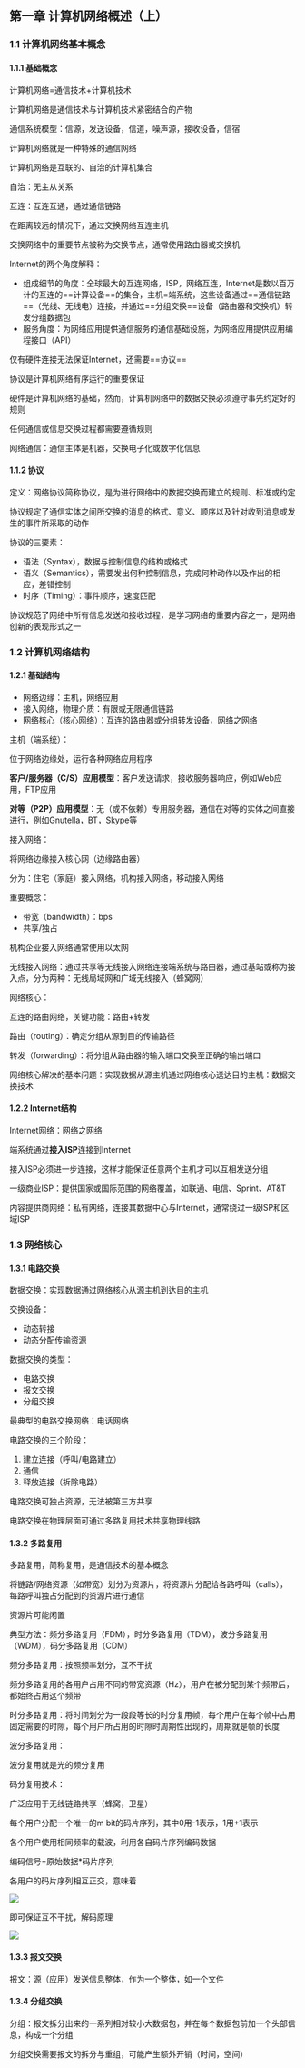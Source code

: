 ## 第一章 计算机网络概述（上）

### 1.1 计算机网络基本概念

#### 1.1.1 基础概念

计算机网络=通信技术+计算机技术

计算机网络是通信技术与计算机技术紧密结合的产物

通信系统模型：信源，发送设备，信道，噪声源，接收设备，信宿

计算机网络就是一种特殊的通信网络

计算机网络是互联的、自治的计算机集合

自治：无主从关系

互连：互连互通，通过通信链路

在距离较远的情况下，通过交换网络互连主机

交换网络中的重要节点被称为交换节点，通常使用路由器或交换机

Internet的两个角度解释：

- 组成细节的角度：全球最大的互连网络，ISP，网络互连，Internet是数以百万计的互连的==计算设备==的集合，主机=端系统，这些设备通过==通信链路==（光线、无线电）连接，并通过==分组交换==设备（路由器和交换机）转发分组数据包
- 服务角度：为网络应用提供通信服务的通信基础设施，为网络应用提供应用编程接口（API）

仅有硬件连接无法保证Internet，还需要==协议==

协议是计算机网络有序运行的重要保证

硬件是计算机网络的基础，然而，计算机网络中的数据交换必须遵守事先约定好的规则

任何通信或信息交换过程都需要遵循规则

网络通信：通信主体是机器，交换电子化或数字化信息

#### 1.1.2 协议

定义：网络协议简称协议，是为进行网络中的数据交换而建立的规则、标准或约定

协议规定了通信实体之间所交换的消息的格式、意义、顺序以及针对收到消息或发生的事件所采取的动作

协议的三要素：

- 语法（Syntax），数据与控制信息的结构或格式
- 语义（Semantics），需要发出何种控制信息，完成何种动作以及作出的相应，差错控制
- 时序（Timing）：事件顺序，速度匹配

协议规范了网络中所有信息发送和接收过程，是学习网络的重要内容之一，是网络创新的表现形式之一

### 1.2 计算机网络结构

#### 1.2.1 基础结构

- 网络边缘：主机，网络应用
- 接入网络，物理介质：有限或无限通信链路
- 网络核心（核心网络）：互连的路由器或分组转发设备，网络之网络

主机（端系统）：

位于网络边缘处，运行各种网络应用程序

**客户/服务器（C/S）应用模型**：客户发送请求，接收服务器响应，例如Web应用，FTP应用

**对等（P2P）应用模型**：无（或不依赖）专用服务器，通信在对等的实体之间直接进行，例如Gnutella，BT，Skype等

接入网络：

将网络边缘接入核心网（边缘路由器）

分为：住宅（家庭）接入网络，机构接入网络，移动接入网络

重要概念：

- 带宽（bandwidth）：bps
- 共享/独占

机构企业接入网络通常使用以太网

无线接入网络：通过共享等无线接入网络连接端系统与路由器，通过基站或称为接入点，分为两种：无线局域网和广域无线接入（蜂窝网）

网络核心：

互连的路由网络，关键功能：路由+转发

路由（routing）：确定分组从源到目的传输路径

转发（forwarding）：将分组从路由器的输入端口交换至正确的输出端口

网络核心解决的基本问题：实现数据从源主机通过网络核心送达目的主机：数据交换技术

#### 1.2.2 Internet结构

Internet网络：网络之网络

端系统通过**接入ISP**连接到Internet

接入ISP必须进一步连接，这样才能保证任意两个主机才可以互相发送分组

一级商业ISP：提供国家或国际范围的网络覆盖，如联通、电信、Sprint、AT&T

内容提供商网络：私有网络，连接其数据中心与Internet，通常绕过一级ISP和区域ISP

### 1.3 网络核心

#### 1.3.1 电路交换

数据交换：实现数据通过网络核心从源主机到达目的主机

交换设备：

- 动态转接
- 动态分配传输资源

数据交换的类型：

- 电路交换
- 报文交换
- 分组交换

最典型的电路交换网络：电话网络

电路交换的三个阶段：

1. 建立连接（呼叫/电路建立）
2. 通信
3. 释放连接（拆除电路）

电路交换可独占资源，无法被第三方共享

电路交换在物理层面可通过多路复用技术共享物理线路

#### 1.3.2 多路复用

多路复用，简称复用，是通信技术的基本概念

将链路/网络资源（如带宽）划分为资源片，将资源片分配给各路呼叫（calls），每路呼叫独占分配到的资源片进行通信

资源片可能闲置

典型方法：频分多路复用（FDM），时分多路复用（TDM），波分多路复用（WDM），码分多路复用（CDM）

频分多路复用：按照频率划分，互不干扰

频分多路复用的各用户占用不同的带宽资源（Hz），用户在被分配到某个频带后，都始终占用这个频带

时分多路复用：将时间划分为一段段等长的时分复用帧，每个用户在每个帧中占用固定需要的时隙，每个用户所占用的时隙时周期性出现的，周期就是帧的长度

波分多路复用：

波分复用就是光的频分复用

码分复用技术：

广泛应用于无线链路共享（蜂窝，卫星）

每个用户分配一个唯一的m bit的码片序列，其中0用-1表示，1用+1表示

各个用户使用相同频率的载波，利用各自码片序列编码数据

编码信号=原始数据*码片序列

各用户的码片序列相互正交，意味着

![](http://ww4.sinaimg.cn/large/006tNc79gy1g5za5emknzj30aw027jro.jpg)

即可保证互不干扰，解码原理

![](http://ww3.sinaimg.cn/large/006tNc79gy1g5za8awv1ej30d306mmyo.jpg)

#### 1.3.3 报文交换

报文：源（应用）发送信息整体，作为一个整体，如一个文件

#### 1.3.4 分组交换

分组：报文拆分出来的一系列相对较小大数据包，并在每个数据包前加一个头部信息，构成一个分组

分组交换需要报文的拆分与重组，可能产生额外开销（时间，空间）

